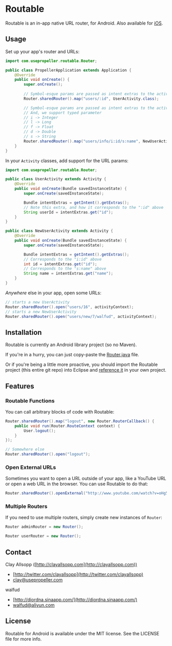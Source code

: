 # Routable

Routable is an in-app native URL router, for Android. Also available for [iOS](https://github.com/usepropeller/routable-ios).

## Usage

Set up your app's router and URLs:

```java
import com.usepropeller.routable.Router;

public class PropellerApplication extends Application {
    @Override
    public void onCreate() {
        super.onCreate();
        
        // Symbol-esque params are passed as intent extras to the activities
        Router.sharedRouter().map("users/:id", UserActivity.class);

        // Symbol-esque params are passed as intent extras to the activities
        // And, we support typed parameter
        // i -> Integer
        // l -> Long
        // f -> Float
        // d -> Double
        // s -> String
        Router.sharedRouter().map("users/info/i:id/s:name", NewUserActivity.class);
    }
}
```

In your `Activity` classes, add support for the URL params:

```java
import com.usepropeller.routable.Router;

public class UserActivity extends Activity {
    @Override
    public void onCreate(Bundle savedInstanceState) {
        super.onCreate(savedInstanceState);

        Bundle intentExtras = getIntent().getExtras();
        // Note this extra, and how it corresponds to the ":id" above
        String userId = intentExtras.get("id");
    }
}

public class NewUserActivity extends Activity {
    @Override
    public void onCreate(Bundle savedInstanceState) {
        super.onCreate(savedInstanceState);

        Bundle intentExtras = getIntent().getExtras();
        // Corresponds to the "i:id" above
        int id = intentExtras.get("id");
        // Corresponds to the "s:name" above
        String name = intentExtras.get("name");
    }
}
```

*Anywhere* else in your app, open some URLs:

```java
// starts a new UserActivity
Router.sharedRouter().open("users/16", activityContext);
// starts a new NewUserActivity
Router.sharedRouter().open("users/new/7/walfud", activityContext);
```

## Installation

Routable is currently an Android library project (so no Maven).

If you're in a hurry, you can just copy-paste the [Router.java](https://github.com/usepropeller/routable-android/blob/master/src/com/usepropeller/routable/Router.java) file.

Or if you're being a little more proactive, you should import the Routable project (this entire git repo) into Eclipse and [reference it](http://developer.android.com/tools/projects/projects-eclipse.html#ReferencingLibraryProject) in your own project. 

## Features

### Routable Functions

You can call arbitrary blocks of code with Routable:

```java
Router.sharedRouter().map("logout", new Router.RouterCallback() {
    public void run(Router.RouteContext context) {
        User.logout();
    }
});

// Somewhere else
Router.sharedRouter().open("logout");
```

### Open External URLs

Sometimes you want to open a URL outside of your app, like a YouTube URL or open a web URL in the browser. You can use Routable to do that:

```java
Router.sharedRouter().openExternal("http://www.youtube.com/watch?v=oHg5SJYRHA0")
```

### Multiple Routers

If you need to use multiple routers, simply create new instances of `Router`:

```java
Router adminRouter = new Router();

Router userRouter = new Router();
```

## Contact

Clay Allsopp ([http://clayallsopp.com](http://clayallsopp.com))

- [http://twitter.com/clayallsopp](http://twitter.com/clayallsopp)
- [clay@usepropeller.com](clay@usepropeller.com)

walfud

- [http://diordna.sinaapp.com/](http://diordna.sinaapp.com/)
- [walfud@aliyun.com](walfud@aliyun.com)

## License

Routable for Android is available under the MIT license. See the LICENSE file for more info.
